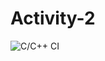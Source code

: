 # Activity-2
![C/C++ CI](https://github.com/Safura-Zohareen/Activity-2/workflows/C/C++%20CI/badge.svg)
